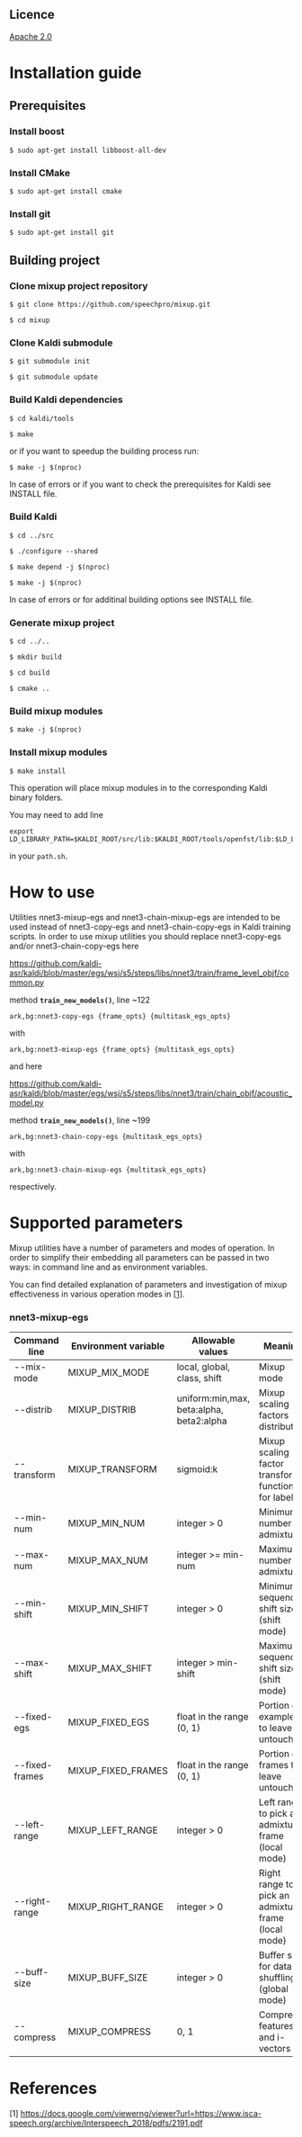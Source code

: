 Licence
-------
[Apache 2.0](https://github.com/speechpro/mixup/blob/master/LICENSE)

Installation guide
==================

Prerequisites
-------------

### Install boost
    $ sudo apt-get install libboost-all-dev

### Install CMake
    $ sudo apt-get install cmake

### Install git
    $ sudo apt-get install git

Building project
----------------

### Clone mixup project repository
    $ git clone https://github.com/speechpro/mixup.git
    
    $ cd mixup

### Clone Kaldi submodule
    $ git submodule init
    
    $ git submodule update

### Build Kaldi dependencies
    $ cd kaldi/tools
    
    $ make

or if you want to speedup the building process run:

    $ make -j $(nproc)

In case of errors or if you want to check the prerequisites for Kaldi see INSTALL file.

### Build Kaldi
    $ cd ../src
    
    $ ./configure --shared
    
    $ make depend -j $(nproc)
    
    $ make -j $(nproc)
    
In case of errors or for additinal building options see INSTALL file.

### Generate mixup project
    $ cd ../..
    
    $ mkdir build
    
    $ cd build
    
    $ cmake ..

### Build mixup modules
    $ make -j $(nproc)

### Install mixup modules
    $ make install
    
This operation will place mixup modules in to the corresponding Kaldi binary folders.

You may need to add line
```
export LD_LIBRARY_PATH=$KALDI_ROOT/src/lib:$KALDI_ROOT/tools/openfst/lib:$LD_LIBRARY_PATH
```
in your ``path.sh``.

How to use
==========

Utilities nnet3-mixup-egs and nnet3-chain-mixup-egs are intended to be used instead of nnet3-copy-egs and nnet3-chain-copy-egs in Kaldi training scripts. In order to use mixup utilities you should replace nnet3-copy-egs and/or nnet3-chain-copy-egs here

https://github.com/kaldi-asr/kaldi/blob/master/egs/wsj/s5/steps/libs/nnet3/train/frame_level_objf/common.py

method **``train_new_models()``**, line ~122
```
ark,bg:nnet3-copy-egs {frame_opts} {multitask_egs_opts}
```
with
```
ark,bg:nnet3-mixup-egs {frame_opts} {multitask_egs_opts}
```
and here

https://github.com/kaldi-asr/kaldi/blob/master/egs/wsj/s5/steps/libs/nnet3/train/chain_objf/acoustic_model.py

method **``train_new_models()``**, line ~199
```
ark,bg:nnet3-chain-copy-egs {multitask_egs_opts}
```
with 
```
ark,bg:nnet3-chain-mixup-egs {multitask_egs_opts}
```
respectively.

Supported parameters
====================
Mixup utilities have a number of parameters and modes of operation. In order to simplify their embedding all parameters can be passed in two ways: in command line and as environment variables.

You can find detailed explanation of parameters and investigation of mixup effectiveness in various operation modes in [[1]](https://docs.google.com/viewerng/viewer?url=https://www.isca-speech.org/archive/Interspeech_2018/pdfs/2191.pdf).

### nnet3-mixup-egs
|Command line|Environment variable|Allowable values|Meaning|
|---|---|---|---|
|--mix-mode|MIXUP_MIX_MODE|local, global, class, shift|Mixup mode|
|--distrib|MIXUP_DISTRIB|uniform:min,max, beta:alpha, beta2:alpha|Mixup scaling factors distribution|
|--transform|MIXUP_TRANSFORM|sigmoid:k|Mixup scaling factor transform function for labels|
|--min-num|MIXUP_MIN_NUM|integer > 0|Minimum number of admixtures|
|--max-num|MIXUP_MAX_NUM|integer >= min-num|Maximum number of admixtures|
|--min-shift|MIXUP_MIN_SHIFT|integer > 0|Minimum sequence shift size (shift mode)|
|--max-shift|MIXUP_MAX_SHIFT|integer > min-shift|Maximum sequence shift size (shift mode)|
|--fixed-egs|MIXUP_FIXED_EGS|float in the range (0, 1)|Portion of examples to leave untouched|
|--fixed-frames|MIXUP_FIXED_FRAMES|float in the range (0, 1)|Portion of frames to leave untouched|
|--left-range|MIXUP_LEFT_RANGE|integer > 0|Left range to pick an admixture frame (local mode)|
|--right-range|MIXUP_RIGHT_RANGE|integer > 0|Right range to pick an admixture frame (local mode)|
|--buff-size|MIXUP_BUFF_SIZE|integer > 0|Buffer size for data shuffling (global mode)|
|--compress|MIXUP_COMPRESS|0, 1|Compress features and i-vectors|

References
==========
[1] https://docs.google.com/viewerng/viewer?url=https://www.isca-speech.org/archive/Interspeech_2018/pdfs/2191.pdf
